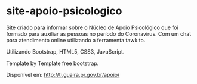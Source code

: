 # site-apoio-psicologico
Site criado para informar sobre o Núcleo de Apoio Psicológico que foi formado para auxiliar as pessoas no período do Coronavírus. Com um chat para atendimento online utilizando a ferramenta tawk.to.

Utilizando Bootstrap, HTML5, CSS3, JavaScript.

Template by Template free bootstrap.

Disponível em: http://ti.guaira.pr.gov.br/apoio/
